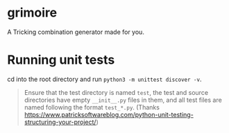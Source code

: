 # grimoire
A Tricking combination generator made for you.

# Running unit tests

cd into the root directory and run `python3 -m unittest discover -v`.

> Ensure that the test directory is named `test`, the test and source directories have empty `__init__.py` files in them, and all test files are named following the format `test_*.py`. (Thanks https://www.patricksoftwareblog.com/python-unit-testing-structuring-your-project/)